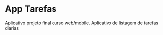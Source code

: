 # App Tarefas
 Aplicativo projeto final curso web/mobile. Aplicativo de listagem de tarefas diarias 
